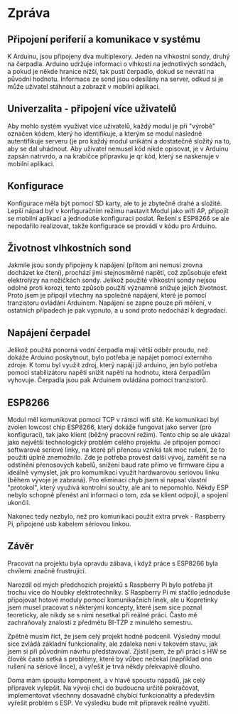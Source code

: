 # Zpráva 

## Připojení periferií a komunikace v systému

K Arduinu, jsou připojeny dva multiplexory. Jeden na vlhkostní sondy, druhý na čerpadla. Arduino udržuje informaci o vlhkosti na jednotlivých sondách, a pokud je někde hranice nižší, tak pustí čerpadlo, dokud se nevrátí na původní hodnotu. Informace ze sond jsou odesílány na server, odkud si je může uživatel stáhnout a zobrazit v mobilní aplikaci.

## Univerzalita - připojení více uživatelů

Aby mohlo systém využívat více uživatelů, každý modul je při "výrobě" označen kódem, který ho identifikuje, a kterým se modul následně autentifikuje serveru (je pro každý modul unikátní a dostatečně složitý na to, aby se dal uhádnout. Aby uživatel nemusel kód nikde opisovat, je v Arduinu zapsán natrvrdo, a na krabičce přípravku je qr kód, který se naskenuje v mobilní aplikaci.

## Konfigurace

Konfigurace měla být pomocí SD karty, ale to je zbytečně drahé a složité. Lepší nápad byl v konfiguračním režimu nastavit Modul jako wifi AP, připojit se mobilní aplikací a jednoduše konfiguraci poslat. Řešení s ESP8266 se ale nepodařilo realizovat, takže konfigurace se provádí v kódu pro Arduino.

## Životnost vlhkostních sond

Jakmile jsou sondy připojeny k napájení (přitom ani nemusí zrovna docházet ke čtení), prochází jimi stejnosměrné napětí, což způsobuje efekt elektrolýzy na nožičkách sondy. Jelikož použité vlhkostní sondy nejsou odolné proti korozi, tento způsob použití významně snižuje jejich životnost. Proto jsem je připojil všechny na společné napájení, které je pomocí tranzistoru ovládáni Arduinem. Napájení se zapne pouze při měření, v ostatních případech je pak vypnuto, a u sond proto nedochází k degradaci.

## Napájení čerpadel

Jelikož použitá ponorná vodní čerpadla mají větší odběr proudu, než dokáže Arduino poskytnout, bylo potřeba je napájet pomocí externího zdroje. K tomu byl využit zdroj, který napájí již arduino, jen bylo potřeba pomocí stabilizátoru napětí snížit napětí na hodnotu, která čerpadlům vyhovuje. Čerpadla jsou pak Arduinem ovládána pomocí tranzistorů.

## ESP8266

Modul měl komunikovat pomocí TCP v rámci wifi sítě. Ke komunikaci byl zvolen lowcost chip ESP8266, který dokáže fungovat jako server (pro konfiguraci), tak jako klient (běžný pracovní režim). Tento chip se ale ukázal jako největší technologický problém celého projektu. Je připojen pomocí softwarové seriové linky, na které při přenosu vzniká tak moc rušení, že to použití úplně znemožnilo. Zde je potřeba provést další vývoj, zaměřit se na odstínění přenosových kabelů, snížení baud rate přímo ve firmware čipu a ideálně vymyslet, jak pro komumikaci využít hardwarovou seriovou linku (během vývoje je zabraná). Pro eliminaci chyb jsem si napsal vlastní "protokol", který využívá kontrolní součty, ale ani to nepomohlo. Někdy ESP nebylo schopně přenést ani informaci o tom, zda se klient odpojil, a spojení ukončil.

Nakonec tedy nezbylo, než pro komunikaci použít extra prvek - Raspberry Pi, připojené usb kabelem sériovou linkou.

## Závěr

Pracovat na projektu byla opravdu zábava, i když práce s ESP8266 byla chvílemi značně frustrující. 

Narozdíl od mých předchozích projektů s Raspberry Pi bylo potřeba jít trochu více do hloubky elektrotechniky. S Raspberry Pi mi stačilo jednoduše připojovat hotové moduly pomocí komunikačních linek, ale u Kopretinky jsem musel pracovat s některými koncepty, které jsem sice poznal teoreticky, ale nikdy se s nimi nesetkal při reálné práci. Často mě zachraňovaly znalosti z předmětu BI-TZP z minulého semestru.

Zpětně musím říct, že jsem celý projekt hodně podcenil. Výsledný modul sice zvládá základní funkcionality, ale zdaleka není v takovém stavu, jak jsem si při původním návrhu představoval. Zjistil jsem, že při práci s HW se člověk často setká s problémy, které by vůbec nečekal (například ono rušení na sériové lince), a vyřešit je trvá někdy překvapivě dlouho.

Doma mám spoustu komponent, a v hlavě spoustu nápadů, jak celý přípravek vylepšit. Na vývoji chci do budoucna určitě pokračovat, implementovat všechnny dosavadně chybící funkcionality a především vyřešit problém s ESP. Ve výsledku bude mít přípravek reálné využití.